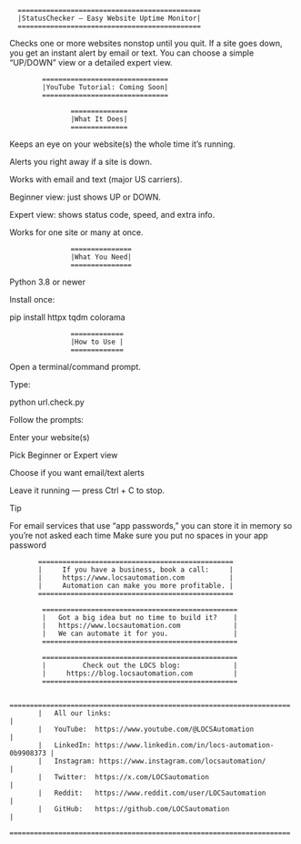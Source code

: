 
      =============================================
      |StatusChecker — Easy Website Uptime Monitor|
      =============================================

Checks one or more websites nonstop until you quit.
If a site goes down, you get an instant alert by email or text.
You can choose a simple “UP/DOWN” view or a detailed expert view.

            ===============================
            |YouTube Tutorial: Coming Soon|
            ===============================

                   ==============
                   |What It Does|
                   ==============

Keeps an eye on your website(s) the whole time it’s running.

Alerts you right away if a site is down.

Works with email and text (major US carriers).

Beginner view: just shows UP or DOWN.

Expert view: shows status code, speed, and extra info.

Works for one site or many at once.


                   ===============
                   |What You Need|
                   ===============

Python 3.8 or newer

Install once:

pip install httpx tqdm colorama

                   =============
                   |How to Use |
                   =============
Open a terminal/command prompt.

Type:

python url.check.py


Follow the prompts:

Enter your website(s)

Pick Beginner or Expert view

Choose if you want email/text alerts

Leave it running — press Ctrl + C to stop.

Tip

For email services that use “app passwords,” you can store it in memory so you’re not asked each time
Make sure you put no spaces in your app password


           ================================================
           |     If you have a business, book a call:     |
           |     https://www.locsautomation.com           |
           |     Automation can make you more profitable. |
           ================================================

            ================================================
            |   Got a big idea but no time to build it?    |
            |   https://www.locsautomation.com             |
            |   We can automate it for you.                |
            ================================================

            ================================================
            |         Check out the LOCS blog:             |
            |     https://blog.locsautomation.com          |
            ================================================

           =====================================================================
           |   All our links:                                                  |
           |   YouTube:  https://www.youtube.com/@LOCSAutomation               |
           |   LinkedIn: https://www.linkedin.com/in/locs-automation-0b9908373 |
           |   Instagram: https://www.instagram.com/locsautomation/            |
           |   Twitter:  https://x.com/LOCSautomation                          |
           |   Reddit:   https://www.reddit.com/user/LOCSautomation            |
           |   GitHub:   https://github.com/LOCSautomation                     |
           =====================================================================
